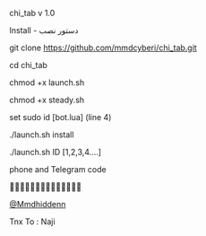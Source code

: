 chi_tab v 1.0 

Install - دستور نصب

git clone https://github.com/mmdcyberi/chi_tab.git

cd chi_tab

chmod +x launch.sh

chmod +x steady.sh

set sudo id [bot.lua] (line 4)

./launch.sh install

./launch.sh ID [1,2,3,4....]

phone and Telegram code



🍃🍃🍃🍃🍃🍃🍃🍃🍃🍃🍃🍃🍃🍃





[@Mmdhiddenn](https://telegram.me/Mmdhiddenn)

Tnx To :
Naji
